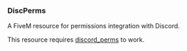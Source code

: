 ### DiscPerms
A FiveM resource for permissions integration with Discord.

This resource requires [discord_perms](https://github.com/sadboilogan/discord_perms) to work.

